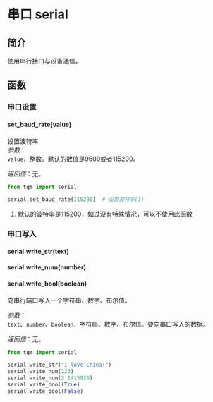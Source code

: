 # 串口 serial

## 简介

使用串行接口与设备通信。

## 函数

### 串口设置

#### set_baud_rate(value)

设置波特率<br>
*参数*：<br>
`value`，整数。默认的数值是9600或者115200。

*返回值*：无。

```py title="serialbaudrate.py" linenums="1" hl_lines="3"
from tqm import serial

serial.set_baud_rate(115200)  # 设置波特率(1)
```

1. 默认的波特率是115200，如过没有特殊情况，可以不使用此函数

### 串口写入

#### serial.write_str(text)
#### serial.write_num(number)
#### serial.write_bool(boolean)

向串行端口写入一个字符串、数字、布尔值。

*参数*：<br>
`text`、`number`、`boolean`，字符串、数字、布尔值。要向串口写入的数据。

*返回值*：无。

```py title="write.py" linenums="1" hl_lines="3"
from tqm import serial

serial.write_str("I love China!")
serial.write_num(123)
serial.write_num(3.1415926)
serial.write_bool(True)
serial.write_bool(False)
```
